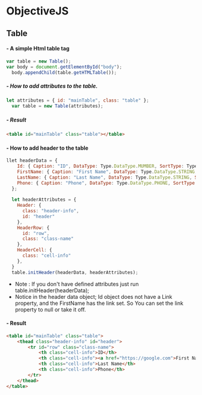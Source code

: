 # ObjectiveJS

## Table

#### - A simple Html table tag
```javascript
var table = new Table();
var body = document.getElementById("body");
  body.appendChild(table.getHTMLTable());
```
##### - How to add attributes to the table.
```javascript
let attributes = { id: "mainTable", class: "table" };
  var table = new Table(attributes);
```
##### - Result
```HTML
<table id="mainTable" class="table"></table>
```

#### - How to add header to the table
  
```JavaScript
llet headerData = {
    Id: { Caption: "ID", DataType: Type.DataType.MUMBER, SortType: Type.OrderType.ASC, Display: true },
    FirstName: { Caption: "First Name", DataType: Type.DataType.STRING, SortType: Type.OrderType.NONE, Display: true, Link: "https://google.com" },
    LastName: { Caption: "Last Name", DataType: Type.DataType.STRING, SortType: Type.OrderType.NONE, Display: true, Link: null },
    Phone: { Caption: "Phone", DataType: Type.DataType.PHONE, SortType: Type.OrderType.NONE, Display: true, Link: null }
  };
   
  let headerAttributes = {
    Header: {
      class: "header-info",
      id: "header"
    },
    HeaderRow: {
      id: "row",
      class: "class-name"
    },
    HeaderCell: {
      class: "cell-info"
    },
  }
  table.initHeader(headerData, headerAttributes);
```
- Note : If you don't have defined attributes just run table.initHeader(headerData);
- Notice in the header data object; Id object does not have a Link property, and the FirstName has the link set. So You can set the link property to null or take it off.

#### - Result

```HTML
<table id="mainTable" class="table">
    <thead class="header-info" id="header">
        <tr id="row" class="class-name">
            <th class="cell-info">ID</th>
            <th class="cell-info"><a href="https://google.com">First Name</a></th>
            <th class="cell-info">Last Name</th>
            <th class="cell-info">Phone</th>
        </tr>
    </thead>
</table>
```